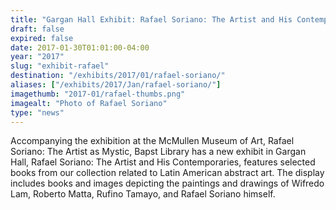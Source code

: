 ```yaml
---
title: "Gargan Hall Exhibit: Rafael Soriano: The Artist and His Contemporaries"
draft: false
expired: false
date: 2017-01-30T01:01:00-04:00
year: "2017"
slug: "exhibit-rafael"
destination: "/exhibits/2017/01/rafael-soriano/"
aliases: ["/exhibits/2017/Jan/rafael-soriano/"]
imagethumb: "2017-01/rafael-thumbs.png"
imagealt: "Photo of Rafael Soriano"
type: "news"
---
```


Accompanying the exhibition at the McMullen Museum of Art, Rafael Soriano: The Artist as Mystic, Bapst Library has a new exhibit in Gargan Hall, Rafael Soriano: The Artist and His Contemporaries, features selected books from our collection related to Latin American abstract art. The display includes books and images depicting the paintings and drawings of Wifredo Lam, Roberto Matta, Rufino Tamayo, and Rafael Soriano himself. 
